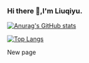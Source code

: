 ### Hi there 👋,I'm Liuqiyu.

[![Anurag's GitHub stats](https://github-readme-stats.vercel.app/api?username=liuqiyu)](https://github.com/anuraghazra/github-readme-stats)

[![Top Langs](https://github-readme-stats.vercel.app/api/top-langs/?username=liuqiyu)](https://github.com/anuraghazra/github-readme-stats)

New page
